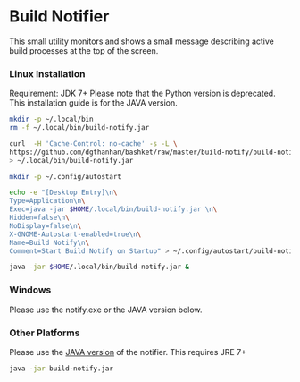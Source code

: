 # Build Notifier

This small utility monitors and shows a small message describing active build processes at the top of the screen.

### Linux Installation
Requirement: JDK 7+
Please note that the Python version is deprecated. This installation guide is for the JAVA version.

```sh
mkdir -p ~/.local/bin
rm -f ~/.local/bin/build-notify.jar

curl  -H 'Cache-Control: no-cache' -s -L \
https://github.com/dgthanhan/bashket/raw/master/build-notify/build-notify.jar \
> ~/.local/bin/build-notify.jar

mkdir -p ~/.config/autostart

echo -e "[Desktop Entry]\n\
Type=Application\n\
Exec=java -jar $HOME/.local/bin/build-notify.jar \n\
Hidden=false\n\
NoDisplay=false\n\
X-GNOME-Autostart-enabled=true\n\
Name=Build Notify\n\
Comment=Start Build Notify on Startup" > ~/.config/autostart/build-notify.desktop

java -jar $HOME/.local/bin/build-notify.jar &
```

### Windows

Please use the notify.exe or the JAVA version below.

### Other Platforms

Please use the [JAVA version](https://github.com/dgthanhan/bashket/raw/master/build-notify/build-notify.jar) of the notifier. This requires JRE 7+

```sh
java -jar build-notify.jar
```
